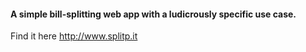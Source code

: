 #### A simple bill-splitting web app with a ludicrously specific use case.

Find it here <http://www.splitp.it>
